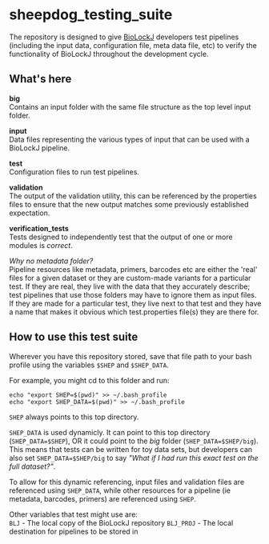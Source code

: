 # sheepdog_testing_suite

The repository is designed to give [BioLockJ](https://github.com/msioda/BioLockJ) developers test pipelines (including the input data, configuration file, meta data file, etc) to verify the functionality of BioLockJ throughout the development cycle.

## What's here

**big**<br>
Contains an input folder with the same file structure as the top level input folder.

**input**<br>
Data files representing the various types of input that can be used with a BioLockJ pipeline.

**test**<br>
Configuration files to run test pipelines.

**validation**<br>
The output of the validation utility, this can be referenced by the properties files to ensure that the new output matches some previously established expectation.

**verification_tests**<br>
Tests designed to independently test that the output of one or more modules is *correct*. 

_Why no metadata folder?_<br>
Pipeline resources like metadata, primers, barcodes etc are either the 'real' files for a given dataset or they are custom-made variants for a particular test.  If they are real, they live with the data that they accurately describe; test pipelines that use those folders may have to ignore them as input files.  If they are made for a particular test, they live next to that test and they have a name that makes it obvious which test.properties file(s) they are there for.  

## How to use this test suite

Wherever you have this repository stored, save that file path to your bash profile using the variables `$SHEP` and `$SHEP_DATA`.

For example, you might cd to this folder and run:
```
echo "export SHEP=$(pwd)" >> ~/.bash_profile
echo "export SHEP_DATA=$(pwd)" >> ~/.bash_profile
```

`SHEP` always points to this top directory.

`SHEP_DATA` is used dynamicly.  It can point to this top directory (`SHEP_DATA=$SHEP`), OR it could point to the _big_ folder (`SHEP_DATA=$SHEP/big`).  This means that tests can be written for toy data sets, but developers can also set `SHEP_DATA=$SHEP/big` to say _"What if I had run this exact test on the full dataset?"_.  

To allow for this dynamic referencing, input files and validation files are referenced using `SHEP_DATA`, while other resources for a pipeline (ie metadata, barcodes, primers) are referenced using `SHEP`.

Other variables that test might use are:<br>
`BLJ` - The local copy of the BioLockJ repository
`BLJ_PROJ` - The local destination for pipelines to be stored in

